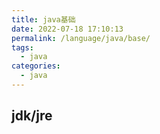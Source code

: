 ```yaml
---
title: java基础
date: 2022-07-18 17:10:13
permalink: /language/java/base/
tags: 
  - java
categories:
  - java
---
```


## jdk/jre